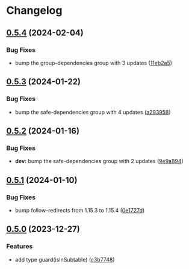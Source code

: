# Changelog

## [0.5.4](https://github.com/cy-takeuchi/kintone-pretty-fields/compare/v0.5.3...v0.5.4) (2024-02-04)


### Bug Fixes

* bump the group-dependencies group with 3 updates ([11eb2a5](https://github.com/cy-takeuchi/kintone-pretty-fields/commit/11eb2a5bbdda79facc5cce808cfa2c2e5fe0ce17))

## [0.5.3](https://github.com/cy-takeuchi/kintone-pretty-fields/compare/v0.5.2...v0.5.3) (2024-01-22)


### Bug Fixes

* bump the safe-dependencies group with 4 updates ([a293958](https://github.com/cy-takeuchi/kintone-pretty-fields/commit/a2939585a6a4478290ad9f6071755d82d11d6231))

## [0.5.2](https://github.com/cy-takeuchi/kintone-pretty-fields/compare/v0.5.1...v0.5.2) (2024-01-16)


### Bug Fixes

* **dev:** bump the safe-dependencies group with 2 updates ([9e9a894](https://github.com/cy-takeuchi/kintone-pretty-fields/commit/9e9a894f621950a002a62a2434013a28efc2dc51))

## [0.5.1](https://github.com/cy-takeuchi/kintone-pretty-fields/compare/v0.5.0...v0.5.1) (2024-01-10)


### Bug Fixes

* bump follow-redirects from 1.15.3 to 1.15.4 ([0e1727d](https://github.com/cy-takeuchi/kintone-pretty-fields/commit/0e1727dae0f65b4f2bbbe02ff6b9850b15aabea9))

## [0.5.0](https://github.com/cy-takeuchi/kintone-pretty-fields/compare/0.4.1...v0.5.0) (2023-12-27)


### Features

* add type guard(isInSubtable) ([c3b7748](https://github.com/cy-takeuchi/kintone-pretty-fields/commit/c3b7748f61de07dc5eb60edd344c3700868185e8))
